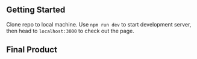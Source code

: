 ## Getting Started

Clone repo to local machine. Use `npm run dev` to start development server, then head to `localhost:3000` to check out the page.

## Final Product
